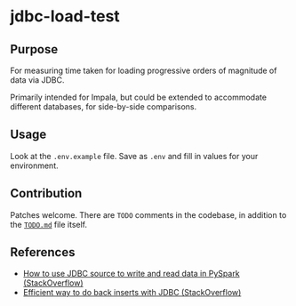 # jdbc-load-test

## Purpose

For measuring time taken for loading progressive orders of magnitude of
data via JDBC.

Primarily intended for Impala, but could be extended to accommodate
different databases, for side-by-side comparisons.

## Usage

Look at the `.env.example` file. Save as `.env` and fill in values for
your environment.

## Contribution

Patches welcome. There are `TODO` comments in the codebase, in addition
to the [`TODO.md`](TODO.md) file itself.

## References

* [How to use JDBC source to write and read data in PySpark (StackOverflow)](
    https://stackoverflow.com/questions/30983982/how-to-use-jdbc-source-to-write-and-read-data-in-pyspark)
* [Efficient way to do back inserts with JDBC (StackOverflow)](https://stackoverflow.com/questions/3784197/efficient-way-to-do-batch-inserts-with-jdbc)
